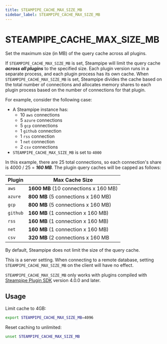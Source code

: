 ```yaml
---
title: STEAMPIPE_CACHE_MAX_SIZE_MB
sidebar_label: STEAMPIPE_CACHE_MAX_SIZE_MB
---
```


# STEAMPIPE_CACHE_MAX_SIZE_MB
Set the maximum size (in MB) of the query cache across all plugins.

If `STEAMPIPE_CACHE_MAX_SIZE_MB` is set, Steampipe will limit the query cache ***across all plugins*** to the specified size.  Each plugin version runs in a separate process, and each plugin process has its own cache.  When `STEAMPIPE_CACHE_MAX_SIZE_MB` is set, Steampipe divides the cache based on the total number of connections and allocates memory shares to each plugin process based on the number of connections for that plugin.

For example, consider the following case:
- A Steampipe instance has:
  - 10 `aws` connections
  - 5 `azure` connections
  - 5 `gcp` connections
  - 1 `github` connection
  - 1 `rss` connection
  - 1 `net` connection
  - 2 `csv` connections
- `STEAMPIPE_CACHE_MAX_SIZE_MB` is set to `4000`

In this example, there are 25 total connections, so each connection's share is 4000 / 25 = ***160 MB***.  The plugin query caches will be capped as follows:


| Plugin  | Max Cache Size
|---------|-----------------
| `aws`   | **1600 MB** (10 connections x 160 MB)
| `azure` | **800 MB**  (5 connections x 160 MB)
| `gcp`   | **800 MB**  (5 connections x 160 MB)
| `github`| **160 MB**  (1 connection x 160 MB)
| `rss`   | **160 MB**  (1 connection x 160 MB)
| `net`   | **160 MB**  (1 connection x 160 MB)
| `csv`   | **320 MB**  (2 connections x 160 MB


By default, Steampipe does not limit the size of the query cache.  


This is a server setting. When connecting to a remote database, setting `STEAMPIPE_CACHE_MAX_SIZE_MB` on the client will have no effect.

`STEAMPIPE_CACHE_MAX_SIZE_MB` only works with plugins compiled with [Steampipe Plugin SDK](https://github.com/turbot/steampipe-plugin-sdk) version 4.0.0 and later.

## Usage 
Limit cache to 4GB:
```bash
export STEAMPIPE_CACHE_MAX_SIZE_MB=4096 
```

Reset caching to unlimited:
```bash
unset STEAMPIPE_CACHE_MAX_SIZE_MB
```

